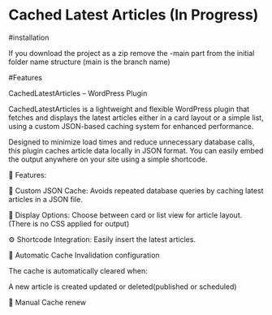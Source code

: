 # Cached Latest Articles (In Progress)

#installation

If you download the project as a zip remove the -main part from the initial folder name structure (main is the branch name)

#Features

CachedLatestArticles – WordPress Plugin

CachedLatestArticles is a lightweight and flexible WordPress plugin that fetches and displays the latest articles either in a card layout or a simple list, using a custom JSON-based caching system for enhanced performance.

Designed to minimize load times and reduce unnecessary database calls, this plugin caches article data locally in JSON format. You can easily embed the output anywhere on your site using a simple shortcode.

🔧 Features:

🔁 Custom JSON Cache: Avoids repeated database queries by caching latest articles in a JSON file.

📰 Display Options: Choose between card or list view for article layout. (There is no CSS applied for output)

⚙️ Shortcode Integration: Easily insert the latest articles.

🔄 Automatic Cache Invalidation configuration

The cache is automatically cleared when:

A new article is created updated or deleted(published or scheduled)

🧹 Manual Cache renew
